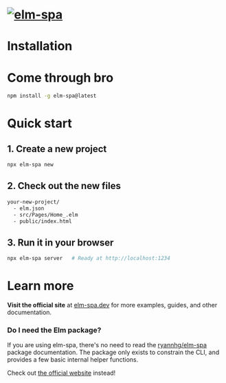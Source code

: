 # [![elm-spa](https://v6.elm-spa.dev/images/rounded-logo-bg.png)](https://elm-spa.dev)

# **Installation**

# Come through bro
```bash
npm install -g elm-spa@latest
```

# **Quick start**

## **1. Create a new project**

```bash
npx elm-spa new
```

## **2. Check out the new files**

```bash
your-new-project/
  - elm.json
  - src/Pages/Home_.elm
  - public/index.html
```

## **3. Run it in your browser**

```bash
npx elm-spa server   # Ready at http://localhost:1234
```

# **Learn more**

__Visit the official site__ at [elm-spa.dev](https://elm-spa.dev) for more examples, guides, and other documentation.

### **Do I need the Elm package?**

If you are using elm-spa, there's no need to read the [ryannhg/elm-spa](https://package.elm-lang.org/packages/ryannhg/elm-spa/latest/) package documentation. The package only exists to constrain the CLI, and provides a few basic internal helper functions. 

Check out [the official website](https://elm-spa.dev) instead!
